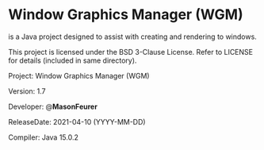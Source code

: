 # Window Graphics Manager (WGM) 
is a Java project designed to assist with creating and rendering to windows.

This project is licensed under the BSD 3-Clause License.
Refer to LICENSE for details (included in same directory).

Project: Window Graphics Manager (WGM)

Version: 1.7

Developer: \@**MasonFeurer**

ReleaseDate: 2021-04-10 (YYYY-MM-DD)

Compiler: Java 15.0.2
